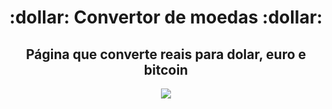 <h1 align="center">:dollar: Convertor de moedas :dollar:</h1> 
<h2 align="center">Página que converte reais para dolar, euro e bitcoin </h2>
<p align="center"><img src="https://github.com/joaovrf124/Convertor-de-moedas/blob/master/assets/ezgif.com-gif-maker%20(1).gif?raw=true"/></p>


